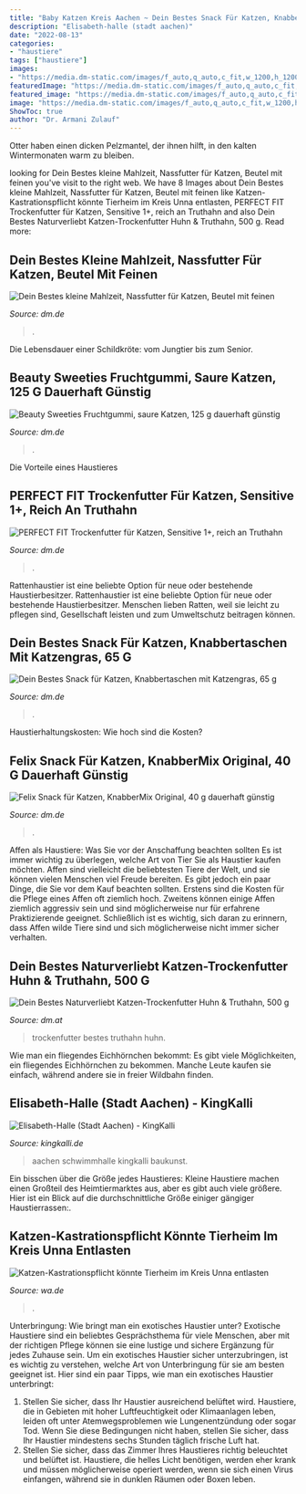 ```yaml
---
title: "Baby Katzen Kreis Aachen ~ Dein Bestes Snack Für Katzen, Knabbertaschen Mit Katzengras, 65 G"
description: "Elisabeth-halle (stadt aachen)"
date: "2022-08-13"
categories:
- "haustiere"
tags: ["haustiere"]
images:
- "https://media.dm-static.com/images/f_auto,q_auto,c_fit,w_1200,h_1200/v1594302160/products/pim/4010355221582_B_P1_AT/dein-bestes-naturverliebt-katzen-trockenfutter-huhn-und-truthahn"
featuredImage: "https://media.dm-static.com/images/f_auto,q_auto,c_fit,w_1200,h_1200/v1594302160/products/pim/4010355221582_B_P1_AT/dein-bestes-naturverliebt-katzen-trockenfutter-huhn-und-truthahn"
featured_image: "https://media.dm-static.com/images/f_auto,q_auto,c_fit,w_1200,h_1200/v1602749010/products/pim/4010355213600-1083407/dein-bestes-kleine-mahlzeit-nassfutter-fuer-katzen-beutel-mit-feinen-stueckchen-in-sauce-6-x-50g"
image: "https://media.dm-static.com/images/f_auto,q_auto,c_fit,w_1200,h_1200/v1583377345/products/pim/4260278363108-894964/beauty-sweeties-fruchtgummi-saure-katzen"
ShowToc: true
author: "Dr. Armani Zulauf"
---
```



Otter haben einen dicken Pelzmantel, der ihnen hilft, in den kalten Wintermonaten warm zu bleiben.

	

		
looking for Dein Bestes kleine Mahlzeit, Nassfutter für Katzen, Beutel mit feinen you've visit to the right web. We have 8 Images about Dein Bestes kleine Mahlzeit, Nassfutter für Katzen, Beutel mit feinen like Katzen-Kastrationspflicht könnte Tierheim im Kreis Unna entlasten, PERFECT FIT Trockenfutter für Katzen, Sensitive 1+, reich an Truthahn and also Dein Bestes Naturverliebt Katzen-Trockenfutter Huhn &amp; Truthahn, 500 g. Read more:
		
    
## Dein Bestes Kleine Mahlzeit, Nassfutter Für Katzen, Beutel Mit Feinen

<img loading=lazy src="https://media.dm-static.com/images/f_auto,q_auto,c_fit,w_1200,h_1200/v1602749010/products/pim/4010355213600-1083407/dein-bestes-kleine-mahlzeit-nassfutter-fuer-katzen-beutel-mit-feinen-stueckchen-in-sauce-6-x-50g" onerror="this.onerror=null;this.src='https://tse3.mm.bing.net/th?id=OIP.FKQ2Al137aURwsWnh65hSwHaK9&amp;pid=15.1';" alt="Dein Bestes kleine Mahlzeit, Nassfutter für Katzen, Beutel mit feinen">

_Source: dm.de_

>. 

	

Die Lebensdauer einer Schildkröte: vom Jungtier bis zum Senior.

    
## Beauty Sweeties Fruchtgummi, Saure Katzen, 125 G Dauerhaft Günstig

<img loading=lazy src="https://media.dm-static.com/images/f_auto,q_auto,c_fit,w_1200,h_1200/v1583377345/products/pim/4260278363108-894964/beauty-sweeties-fruchtgummi-saure-katzen" onerror="this.onerror=null;this.src='https://tse3.mm.bing.net/th?id=OIP.5_Gya7Hr14dCIzlaJS_-KQHaKD&amp;pid=15.1';" alt="Beauty Sweeties Fruchtgummi, saure Katzen, 125 g dauerhaft günstig">

_Source: dm.de_

>. 

	

Die Vorteile eines Haustieres

    
## PERFECT FIT Trockenfutter Für Katzen, Sensitive 1+, Reich An Truthahn

<img loading=lazy src="https://media.dm-static.com/images/f_auto,q_auto,c_fit,w_1200,h_1200/v1587696110/products/pim/4008429104480-1869433/perfect-fit-trockenfutter-fuer-katzen-sensitive-1-reich-an-truthahn" onerror="this.onerror=null;this.src='https://tse3.mm.bing.net/th?id=OIP.pd3ynfy96CP_fH0s0IukHAHaLX&amp;pid=15.1';" alt="PERFECT FIT Trockenfutter für Katzen, Sensitive 1+, reich an Truthahn">

_Source: dm.de_

>. 

	

Rattenhaustier ist eine beliebte Option für neue oder bestehende Haustierbesitzer.
Rattenhaustier ist eine beliebte Option für neue oder bestehende Haustierbesitzer. Menschen lieben Ratten, weil sie leicht zu pflegen sind, Gesellschaft leisten und zum Umweltschutz beitragen können.

    
## Dein Bestes Snack Für Katzen, Knabbertaschen Mit Katzengras, 65 G

<img loading=lazy src="https://media.dm-static.com/images/f_auto,q_auto,c_fit,w_1200,h_1200/v1591942332/products/pim/4010355221032-1422003/dein-bestes-snack-fuer-katzen-knabbertaschen-mit-katzengras" onerror="this.onerror=null;this.src='https://tse1.mm.bing.net/th?id=OIP.KipssiuuZwjF6k5t9vkmJAHaNC&amp;pid=15.1';" alt="Dein Bestes Snack für Katzen, Knabbertaschen mit Katzengras, 65 g">

_Source: dm.de_

>. 

	

Haustierhaltungskosten: Wie hoch sind die Kosten?

    
## Felix Snack Für Katzen, KnabberMix Original, 40 G Dauerhaft Günstig

<img loading=lazy src="https://media.dm-static.com/images/f_auto,q_auto,c_fit,w_500,h_440/v1600225479/products/pim/7613036996457-2370347/felix-snack-fuer-katzen-knabbermix-original" onerror="this.onerror=null;this.src='https://tse2.mm.bing.net/th?id=OIP.wLLvBumfae4qMKcYd9ijogAAAA&amp;pid=15.1';" alt="Felix Snack für Katzen, KnabberMix Original, 40 g dauerhaft günstig">

_Source: dm.de_

>. 

	

Affen als Haustiere: Was Sie vor der Anschaffung beachten sollten
Es ist immer wichtig zu überlegen, welche Art von Tier Sie als Haustier kaufen möchten. Affen sind vielleicht die beliebtesten Tiere der Welt, und sie können vielen Menschen viel Freude bereiten. Es gibt jedoch ein paar Dinge, die Sie vor dem Kauf beachten sollten. Erstens sind die Kosten für die Pflege eines Affen oft ziemlich hoch. Zweitens können einige Affen ziemlich aggressiv sein und sind möglicherweise nur für erfahrene Praktizierende geeignet. Schließlich ist es wichtig, sich daran zu erinnern, dass Affen wilde Tiere sind und sich möglicherweise nicht immer sicher verhalten.

    
## Dein Bestes Naturverliebt Katzen-Trockenfutter Huhn &amp; Truthahn, 500 G

<img loading=lazy src="https://media.dm-static.com/images/f_auto,q_auto,c_fit,w_1200,h_1200/v1594302160/products/pim/4010355221582_B_P1_AT/dein-bestes-naturverliebt-katzen-trockenfutter-huhn-und-truthahn" onerror="this.onerror=null;this.src='https://tse3.mm.bing.net/th?id=OIP.uJNfMrxBoAednAbI6KSKpwHaK8&amp;pid=15.1';" alt="Dein Bestes Naturverliebt Katzen-Trockenfutter Huhn &amp; Truthahn, 500 g">

_Source: dm.at_

>trockenfutter bestes truthahn huhn. 

	

Wie man ein fliegendes Eichhörnchen bekommt: Es gibt viele Möglichkeiten, ein fliegendes Eichhörnchen zu bekommen. Manche Leute kaufen sie einfach, während andere sie in freier Wildbahn finden.

    
## Elisabeth-Halle (Stadt Aachen) - KingKalli

<img loading=lazy src="http://kingkalli.de/wp-content/gallery/elisabethhalle/elisabethhalle03.jpg" onerror="this.onerror=null;this.src='https://tse3.mm.bing.net/th?id=OIP.XTZnXhO0l5GpC3WWo_dtqQHaFj&amp;pid=15.1';" alt="Elisabeth-Halle (Stadt Aachen) - KingKalli">

_Source: kingkalli.de_

>aachen schwimmhalle kingkalli baukunst. 

	

Ein bisschen über die Größe jedes Haustieres:
Kleine Haustiere machen einen Großteil des Heimtiermarktes aus, aber es gibt auch viele größere. Hier ist ein Blick auf die durchschnittliche Größe einiger gängiger Haustierrassen:.

    
## Katzen-Kastrationspflicht Könnte Tierheim Im Kreis Unna Entlasten

<img loading=lazy src="https://www.wa.de/bilder/2011/01/20/1089816/980678117-280_008_2471209_ag20r215-1Xa7.jpg" onerror="this.onerror=null;this.src='https://tse4.mm.bing.net/th?id=OIP.9uyvdLo9xSWGFksZWJlMIwHaEK&amp;pid=15.1';" alt="Katzen-Kastrationspflicht könnte Tierheim im Kreis Unna entlasten">

_Source: wa.de_

>. 

	

Unterbringung: Wie bringt man ein exotisches Haustier unter?
Exotische Haustiere sind ein beliebtes Gesprächsthema für viele Menschen, aber mit der richtigen Pflege können sie eine lustige und sichere Ergänzung für jedes Zuhause sein. Um ein exotisches Haustier sicher unterzubringen, ist es wichtig zu verstehen, welche Art von Unterbringung für sie am besten geeignet ist. Hier sind ein paar Tipps, wie man ein exotisches Haustier unterbringt:
1. Stellen Sie sicher, dass Ihr Haustier ausreichend belüftet wird. Haustiere, die in Gebieten mit hoher Luftfeuchtigkeit oder Klimaanlagen leben, leiden oft unter Atemwegsproblemen wie Lungenentzündung oder sogar Tod. Wenn Sie diese Bedingungen nicht haben, stellen Sie sicher, dass Ihr Haustier mindestens sechs Stunden täglich frische Luft hat.
2. Stellen Sie sicher, dass das Zimmer Ihres Haustieres richtig beleuchtet und belüftet ist. Haustiere, die helles Licht benötigen, werden eher krank und müssen möglicherweise operiert werden, wenn sie sich einen Virus einfangen, während sie in dunklen Räumen oder Boxen leben.

